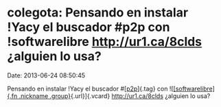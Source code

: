 colegota: Pensando en instalar !Yacy el buscador \#p2p con !softwarelibre http://ur1.ca/8clds ¿alguien lo usa?
==============================================================================================================

Date: 2013-06-24 08:50:45

Pensando en instalar !Yacy el buscador
\#[[p2p](http://identi.ca/tag/p2p)]{.tag} con ![[[softwarelibre]{.fn
.nickname
.group}](http://identi.ca/group/2206/id "Software Libre (softwarelibre)"){.url}]{.vcard}
<http://ur1.ca/8clds> ¿alguien lo usa?
